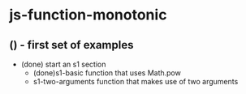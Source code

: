 # js-function-monotonic

## () - first set of examples
* (done) start an s1 section
  * (done)s1-basic function that uses Math.pow
  * s1-two-arguments function that makes use of two arguments
